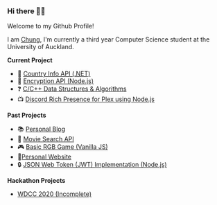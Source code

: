 ### Hi there 🙋‍♂️

Welcome to my Github Profile! 

I am [Chung](http://chunghak.tech), I'm currently a third year Computer Science student at the University of Auckland. 

 <!-- **:mortar_board: University Studies** -->

**Current Project**
- :round_pushpin: [Country Info API (.NET)](https://github.com/chunghakngor/country-api)
- :key: [Encryption API (Node.js)](https://github.com/chunghakngor/nodejs-encryption-api)
- :question: [C/C++ Data Structures & Algorithms](https://github.com/chunghakngor/ds-algo)
- :tv: [Discord Rich Presence for Plex using Node.js](https://github.com/chunghakngor/node-rpc-plex)

**Past Projects**
- :books: [Personal Blog](https://github.com/chunghakngor/demo-blog)
- :movie_camera: [Movie Search API](https://github.com/chunghakngor/demo-movie-api)
- :video_game: [Basic RGB Game (Vanilla JS)](https://github.com/chunghakngor/RGB-Color-Game)
- :boy:[Personal Website](http://chunghak.tech)
- :lock: [JSON Web Token (JWT) Implementation (Node.js)](https://github.com/chunghakngor/)
<!-- - :lock: [Basic OAuth Template for MERN (Passport.js)](https://github.com/chunghakngor/OAuth)
- :bookmark_tabs: [Basic Express SSR Template](https://github.com/chunghakngor/express-template) -->

**Hackathon Projects**
- [WDCC 2020 (Incomplete)](https://github.com/chunghakngor/WDCC-Hackathon)

